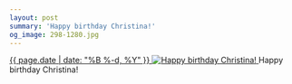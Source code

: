 ```yaml
---
layout: post
summary: 'Happy birthday Christina!'
og_image: 298-1280.jpg
---
```


<p>
 <time>
  <a href="/298">
   {{ page.date | date: "%B %-d, %Y" }}
  </a>
 </time>
 <a href="/298">
  <img alt="Happy birthday Christina!" sizes="(min-width: 700px) 50vw, calc(100vw - 2rem)" src="{{ site.assets_url }}/298-640.jpg" srcset="{{ site.assets_url }}/298-1280.jpg 1280w, {{ site.assets_url }}/298-960.jpg 960w, {{ site.assets_url }}/298-640.jpg 640w, {{ site.assets_url }}/298-320.jpg 320w"/>
 </a>
 <span>
  Happy birthday Christina!
 </span>
</p>
